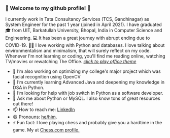 ### 👋 Welcome to my github profile! 👋
I currently work in Tata Consultancy Services (TCS, Gandhinagar) as System Engineer for the past 1 year (joined in April 2021). I have graduated 🎓 from UIT, Barkatullah University, Bhopal, India in Computer Science and Engineering. 💻 It has been a great journey with abrupt ending due to COVID-19. 🦇😷 I love working with Python and databases. I love talking about environmentalism and minimalism, that will surely reflect on my code. Whenever I'm not learning or coding, you'll find me reading online, watching TV/movies or rewatching The Office. <a href="https://www.instagram.com/p/CHhfJA1HVcQ/" target="_blank">*click to play office theme*</a>

- 🔭 I’m also  working on optimizing my college's major project which was facial recognition using OpenCV<!--and my <a href="https://manudeepsinha.ml" target="_blank">portfolio website</a>.-->
- 🌱 I’m currently learning Advanced Java and deepening my knowledge in DSA in Python.
- 🤔 I’m looking for help with job switch in Python as a software developer.
- 💬 Ask me about Python or MySQL. I also know tons of great resources out there!
- 📫 How to reach me: <a href="https://www.linkedin.com/in/manudeepsinha/" target="_blank">LinkedIn</a>
- 😄 Pronouns: <a href = "https://pronoun.is/he">he/him</a>.
- ⚡ Fun fact: I love playing chess and probably give you a hardtime in the game. My at <a href="https://www.chess.com/member/msatan" target="_blank">Chess.com profile.</a>

<!--
**manudeepsinha/manudeepsinha** is a ✨ _special_ ✨ repository because its `README.md` (this file) appears on your GitHub profile.
-->
